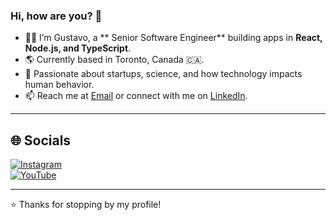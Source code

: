 ### Hi, how are you? 👋

- 👨‍💻 I’m Gustavo, a ** Senior Software Engineer** building apps in **React, Node.js, and TypeScript**.  
- 🌎 Currently based in Toronto, Canada 🇨🇦.  
- 🚀 Passionate about startups, science, and how technology impacts human behavior.  
- 📫 Reach me at [Email](mailto:getscodes@gmail.com) or connect with me on [LinkedIn](https://linkedin.com/in/gustavotua).  

---

## 🌐 Socials
[![Instagram](https://img.shields.io/badge/Instagram-%23E4405F.svg?logo=Instagram&logoColor=white)](https://www.instagram.com/getscodes/)  
[![YouTube](https://img.shields.io/badge/YouTube-%23FF0000.svg?logo=YouTube&logoColor=white)](https://www.youtube.com/@GustavoTua)  

---

⭐️ Thanks for stopping by my profile!
